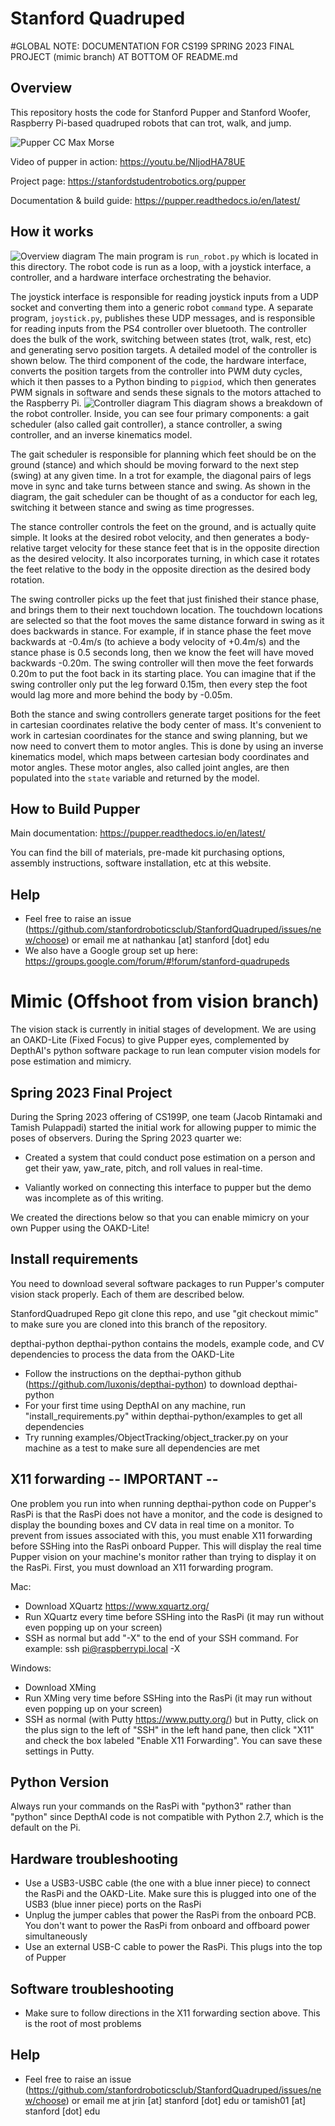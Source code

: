 # Stanford Quadruped

#GLOBAL NOTE: DOCUMENTATION FOR CS199 SPRING 2023 FINAL PROJECT (mimic branch) AT BOTTOM OF README.md

## Overview
This repository hosts the code for Stanford Pupper and Stanford Woofer, Raspberry Pi-based quadruped robots that can trot, walk, and jump. 

![Pupper CC Max Morse](https://live.staticflickr.com/65535/49614690753_78edca83bc_4k.jpg)

Video of pupper in action: https://youtu.be/NIjodHA78UE

Project page: https://stanfordstudentrobotics.org/pupper

Documentation & build guide: https://pupper.readthedocs.io/en/latest/

## How it works
![Overview diagram](imgs/diagram1.jpg)
The main program is ```run_robot.py``` which is located in this directory. The robot code is run as a loop, with a joystick interface, a controller, and a hardware interface orchestrating the behavior. 

The joystick interface is responsible for reading joystick inputs from a UDP socket and converting them into a generic robot ```command``` type. A separate program, ```joystick.py```, publishes these UDP messages, and is responsible for reading inputs from the PS4 controller over bluetooth. The controller does the bulk of the work, switching between states (trot, walk, rest, etc) and generating servo position targets. A detailed model of the controller is shown below. The third component of the code, the hardware interface, converts the position targets from the controller into PWM duty cycles, which it then passes to a Python binding to ```pigpiod```, which then generates PWM signals in software and sends these signals to the motors attached to the Raspberry Pi.
![Controller diagram](imgs/diagram2.jpg)
This diagram shows a breakdown of the robot controller. Inside, you can see four primary components: a gait scheduler (also called gait controller), a stance controller, a swing controller, and an inverse kinematics model. 

The gait scheduler is responsible for planning which feet should be on the ground (stance) and which should be moving forward to the next step (swing) at any given time. In a trot for example, the diagonal pairs of legs move in sync and take turns between stance and swing. As shown in the diagram, the gait scheduler can be thought of as a conductor for each leg, switching it between stance and swing as time progresses. 

The stance controller controls the feet on the ground, and is actually quite simple. It looks at the desired robot velocity, and then generates a body-relative target velocity for these stance feet that is in the opposite direction as the desired velocity. It also incorporates turning, in which case it rotates the feet relative to the body in the opposite direction as the desired body rotation. 

The swing controller picks up the feet that just finished their stance phase, and brings them to their next touchdown location. The touchdown locations are selected so that the foot moves the same distance forward in swing as it does backwards in stance. For example, if in stance phase the feet move backwards at -0.4m/s (to achieve a body velocity of +0.4m/s) and the stance phase is 0.5 seconds long, then we know the feet will have moved backwards -0.20m. The swing controller will then move the feet forwards 0.20m to put the foot back in its starting place. You can imagine that if the swing controller only put the leg forward 0.15m, then every step the foot would lag more and more behind the body by -0.05m. 

Both the stance and swing controllers generate target positions for the feet in cartesian coordinates relative the body center of mass. It's convenient to work in cartesian coordinates for the stance and swing planning, but we now need to convert them to motor angles. This is done by using an inverse kinematics model, which maps between cartesian body coordinates and motor angles. These motor angles, also called joint angles, are then populated into the ```state``` variable and returned by the model. 


## How to Build Pupper
Main documentation: https://pupper.readthedocs.io/en/latest/

You can find the bill of materials, pre-made kit purchasing options, assembly instructions, software installation, etc at this website.

## Help
- Feel free to raise an issue (https://github.com/stanfordroboticsclub/StanfordQuadruped/issues/new/choose) or email me at nathankau [at] stanford [dot] edu
- We also have a Google group set up here: https://groups.google.com/forum/#!forum/stanford-quadrupeds


# Mimic (Offshoot from vision branch)
The vision stack is currently in initial stages of development. We are using an OAKD-Lite (Fixed Focus) to give Pupper eyes, complemented by DepthAI's python software package to run lean computer vision models for pose estimation and mimicry. 

## Spring 2023 Final Project
During the Spring 2023 offering of CS199P, one team (Jacob Rintamaki and Tamish Pulappadi) started the initial work for allowing pupper to mimic the poses of observers. During the Spring 2023 quarter we: 

* Created a system that could conduct pose estimation on a person and get their yaw, yaw_rate, pitch, and roll values in real-time.

* Valiantly worked on connecting this interface to pupper but the demo was incomplete as of this writing. 

We created the directions below so that you can enable mimicry on your own Pupper using the OAKD-Lite!

## Install requirements
You need to download several software packages to run Pupper's computer vision stack properly. Each of them are described below.

StanfordQuadruped Repo
git clone this repo, and use "git checkout mimic" to make sure you are cloned into this branch of the repository.

depthai-python
depthai-python contains the models, example code, and CV dependencies to process the data from the OAKD-Lite

* Follow the instructions on the depthai-python github (https://github.com/luxonis/depthai-python) to download depthai-python
* For your first time using DepthAI on any machine, run "install_requirements.py" within depthai-python/examples to get all dependencies
* Try running examples/ObjectTracking/object_tracker.py on your machine as a test to make sure all dependencies are met 

## X11 forwarding -- IMPORTANT -- 

One problem you run into when running depthai-python code on Pupper's RasPi is that the RasPi does not have a monitor, and the code is designed to display the bounding boxes and CV data in real time on a monitor. To prevent from issues associated with this, you must enable X11 forwarding before SSHing into the RasPi onboard Pupper. This will display the real time Pupper vision on your machine's monitor rather than trying to display it on the RasPi. First, you must download an X11 forwarding program.

Mac:
* Download XQuartz https://www.xquartz.org/
* Run XQuartz every time before SSHing into the RasPi (it may run without even popping up on your screen)
* SSH as normal but add "-X" to the end of your SSH command. For example: ssh pi@raspberrypi.local -X

Windows:
* Download XMing
* Run XMing very time before SSHing into the RasPi (it may run without even popping up on your screen)
* SSH as normal (with Putty https://www.putty.org/) but in Putty, click on the plus sign to the left of "SSH" in the left hand pane, then click "X11" and check the box labeled "Enable X11 Forwarding". You can save these settings in Putty.

## Python Version
Always run your commands on the RasPi with "python3" rather than "python" since DepthAI code is not compatible with Python 2.7, which is the default on the Pi.

## Hardware troubleshooting
* Use a USB3-USBC cable (the one with a blue inner piece) to connect the RasPi and the OAKD-Lite. Make sure this is plugged into one of the USB3 (blue inner piece) ports on the RasPi
* Unplug the jumper cables that power the RasPi from the onboard PCB. You don't want to power the RasPi from onboard and offboard power simultaneously
* Use an external USB-C cable to power the RasPi. This plugs into the top of Pupper

## Software troubleshooting
* Make sure to follow directions in the X11 forwarding section above. This is the root of most problems

## Help
- Feel free to raise an issue (https://github.com/stanfordroboticsclub/StanfordQuadruped/issues/new/choose) or email me at jrin [at] stanford [dot] edu or tamish01 [at] stanford [dot] edu 


